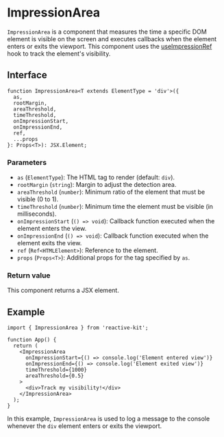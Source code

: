 # ImpressionArea

`ImpressionArea` is a component that measures the time a specific DOM element is visible on the screen and executes callbacks when the element enters or exits the viewport. This component uses the [useImpressionRef](../hooks/useImpressionRef) hook to track the element's visibility.

## Interface

```tsx
function ImpressionArea<T extends ElementType = 'div'>({
  as,
  rootMargin,
  areaThreshold,
  timeThreshold,
  onImpressionStart,
  onImpressionEnd,
  ref,
  ...props
}: Props<T>): JSX.Element;
```

### Parameters

- `as` (`ElementType`): The HTML tag to render (default: `div`).
- `rootMargin` (`string`): Margin to adjust the detection area.
- `areaThreshold` (`number`): Minimum ratio of the element that must be visible (0 to 1).
- `timeThreshold` (`number`): Minimum time the element must be visible (in milliseconds).
- `onImpressionStart` (`() => void`): Callback function executed when the element enters the view.
- `onImpressionEnd` (`() => void`): Callback function executed when the element exits the view.
- `ref` (`Ref<HTMLElement>`): Reference to the element.
- `props` (`Props<T>`): Additional props for the tag specified by `as`.

### Return value

This component returns a JSX element.

## Example

```tsx
import { ImpressionArea } from 'reactive-kit';

function App() {
  return (
    <ImpressionArea
      onImpressionStart={() => console.log('Element entered view')}
      onImpressionEnd={() => console.log('Element exited view')}
      timeThreshold={1000}
      areaThreshold={0.5}
    >
      <div>Track my visibility!</div>
    </ImpressionArea>
  );
}
```

In this example, `ImpressionArea` is used to log a message to the console whenever the `div` element enters or exits the viewport.
